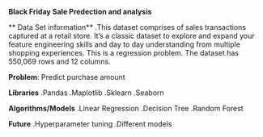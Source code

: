 **Black Friday Sale Predection and analysis**
 
** Data Set information**
 .This dataset comprises of sales transactions captured at a retail store. It’s a classic dataset to explore and expand your feature engineering skills and day to day understanding from multiple shopping experiences. This is a regression problem. The dataset has 550,069 rows and 12 columns.

**Problem**: Predict purchase amount


**Libraries**
.Pandas
.Maplotlib
.Sklearn
.Seaborn

**Algorithms/Models**
.Linear Regression
.Decision Tree
.Random Forest

**Future**
.Hyperparameter tuning
.Different models
